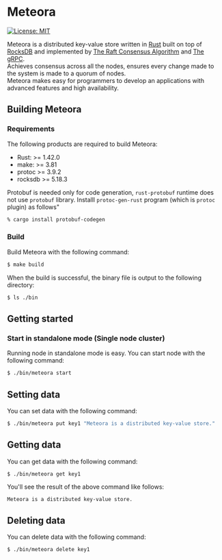 # Meteora

[![License: MIT](https://img.shields.io/badge/License-MIT-yellow.svg)](https://opensource.org/licenses/MIT)

Meteora is a distributed key-value store written in [Rust](https://www.rust-lang.org/) built on top of [RocksDB](https://rocksdb.org/) and implemented by [The Raft Consensus Algorithm](https://raft.github.io/) and [The gRPC](https://grpc.io/).  
Achieves consensus across all the nodes, ensures every change made to the system is made to a quorum of nodes.  
Meteora makes easy for programmers to develop an applications with advanced features and high availability.


## Building Meteora

### Requirements

The following products are required to build Meteora:

- Rust: >= 1.42.0
- make: >= 3.81
- protoc >= 3.9.2
- rocksdb >= 5.18.3

Protobuf is needed only for code generation, `rust-protobuf` runtime does not use `protobuf` library.
Installl `protoc-gen-rust` program (which is `protoc` plugin) as follows"

```bash
% cargo install protobuf-codegen 
```


### Build

Build Meteora with the following command:

```bash
$ make build
```

When the build is successful, the binary file is output to the following directory:

```bash
$ ls ./bin
```



## Getting started

### Start in standalone mode (Single node cluster)

Running node in standalone mode is easy. You can start node with the following command:

```bash
$ ./bin/meteora start
```



## Setting data

You can set data with the following command:

```bash
$ ./bin/meteora put key1 "Meteora is a distributed key-value store."
```



## Getting data

You can get data with the following command:

```bash
$ ./bin/meteora get key1
```

You'll see the result of the above command like follows:

```text
Meteora is a distributed key-value store.
```


## Deleting data

You can delete data with the following command:

```bash
$ ./bin/meteora delete key1
```
